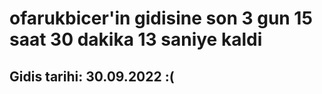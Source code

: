 # ofarukbicer'in gidisine son 3 gun 15 saat 30 dakika 13 saniye kaldi

## Gidis tarihi: 30.09.2022 :(